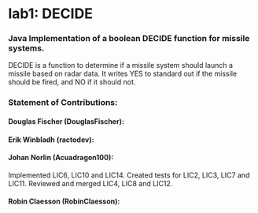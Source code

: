 # lab1: DECIDE

### Java Implementation of a boolean DECIDE function for missile systems.

DECIDE is a function to determine if a missile system should launch a missile based on radar data.
It writes YES to standard out if the missile should be fired, and NO if it should not.


### Statement of Contributions:
#### Douglas Fischer (DouglasFischer):


#### Erik Winbladh (ractodev):


#### Johan Norlin (Acuadragon100):
Implemented LIC6, LIC10 and LIC14.
Created tests for LIC2, LIC3, LIC7 and LIC11.
Reviewed and merged LIC4, LIC8 and LIC12.

#### Robin Claesson (RobinClaesson):

